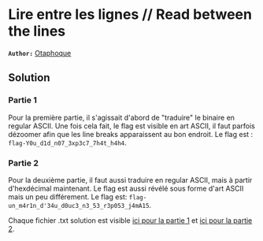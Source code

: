 # Lire entre les lignes // Read between the lines

**`Author:`** [Otaphoque](https://github.com/otaphoque)

## Solution

### Partie 1

Pour la première partie, il s'agissait d'abord de "traduire" le binaire en regular ASCII. Une fois cela fait, le flag est visible en art ASCII, il faut parfois dézoomer afin que les line breaks apparaissent au bon endroit. Le flag est :
`flag-Y0u_d1d_n07_3xp3c7_7h4t_h4h4`.

### Partie 2

Pour la deuxième partie, il faut aussi traduire en regular ASCII, mais à partir d'hexdécimal maintenant. Le flag est aussi révélé sous forme d'art ASCII mais un peu différement. Le flag est: `flag-un_m4r1n_d'34u_d0uc3_n3_53_r3p053_j4mA15`.



Chaque fichier .txt solution est visible [ici pour la partie 1](challenge_1_solution.txt) et [ici pour la partie 2](challenge_2_solution.txt).